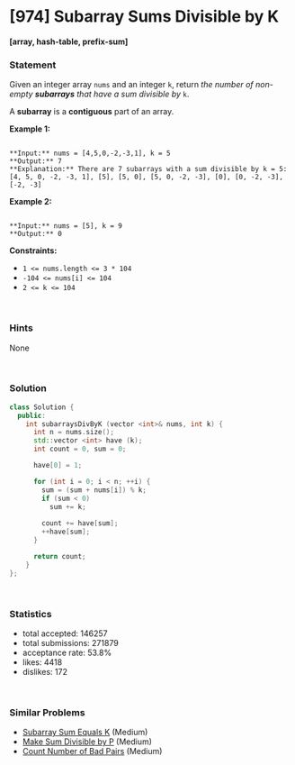 # [974] Subarray Sums Divisible by K

**[array, hash-table, prefix-sum]**

### Statement

Given an integer array `nums` and an integer `k`, return *the number of non-empty **subarrays** that have a sum divisible by* `k`.

A **subarray** is a **contiguous** part of an array.


**Example 1:**

```

**Input:** nums = [4,5,0,-2,-3,1], k = 5
**Output:** 7
**Explanation:** There are 7 subarrays with a sum divisible by k = 5:
[4, 5, 0, -2, -3, 1], [5], [5, 0], [5, 0, -2, -3], [0], [0, -2, -3], [-2, -3]

```

**Example 2:**

```

**Input:** nums = [5], k = 9
**Output:** 0

```

**Constraints:**
* `1 <= nums.length <= 3 * 104`
* `-104 <= nums[i] <= 104`
* `2 <= k <= 104`


<br>

### Hints

None

<br>

### Solution

```cpp
class Solution {
  public:
    int subarraysDivByK (vector <int>& nums, int k) {
      int n = nums.size();
      std::vector <int> have (k);
      int count = 0, sum = 0;

      have[0] = 1;

      for (int i = 0; i < n; ++i) {
        sum = (sum + nums[i]) % k;
        if (sum < 0)
          sum += k;
        
        count += have[sum];
        ++have[sum];
      }

      return count;
    }
};
```

<br>

### Statistics

- total accepted: 146257
- total submissions: 271879
- acceptance rate: 53.8%
- likes: 4418
- dislikes: 172

<br>

### Similar Problems

- [Subarray Sum Equals K](https://leetcode.com/problems/subarray-sum-equals-k) (Medium)
- [Make Sum Divisible by P](https://leetcode.com/problems/make-sum-divisible-by-p) (Medium)
- [Count Number of Bad Pairs](https://leetcode.com/problems/count-number-of-bad-pairs) (Medium)
